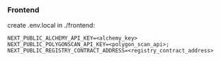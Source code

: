 ### Frontend

create .env.local in ./frontend:

```
NEXT_PUBLIC_ALCHEMY_API_KEY=<alchemy_key>
NEXT_PUBLIC_POLYGONSCAN_API_KEY=<polygon_scan_api>;
NEXT_PUBLIC_REGISTRY_CONTRACT_ADDRESS=<registry_contract_address>
```
